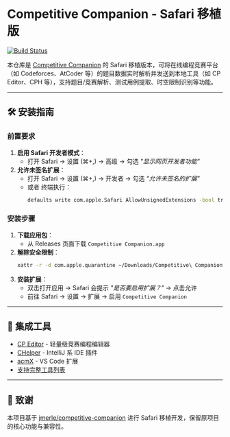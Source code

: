 # Competitive Companion - Safari 移植版

[![Build Status](https://github.com/jmerle/competitive-companion/workflows/Build/badge.svg)](https://github.com/jmerle/competitive-companion/actions/workflows/build.yml)

本仓库是 [Competitive Companion](https://github.com/jmerle/competitive-companion) 的 Safari 移植版本，可将在线编程竞赛平台（如 Codeforces、AtCoder 等）的题目数据实时解析并发送到本地工具（如 CP Editor、CPH 等），支持题目/竞赛解析、测试用例提取、时空限制识别等功能。

---

## 🛠️ 安装指南

### 前置要求
1. **启用 Safari 开发者模式**：
   - 打开 Safari → 设置 (⌘+,) → 高级 → 勾选 _"显示网页开发者功能"_
2. **允许未签名扩展**：
   - 打开 Safari → 设置 (⌘+,) → 开发者 → 勾选 _"允许未签名的扩展"_
   - 或者 终端执行：
     ```bash
     defaults write com.apple.Safari AllowUnsignedExtensions -bool true
     ```

### 安装步骤
1. **下载应用包**：
   - 从 Releases 页面下载 `Competitive Companion.app`
2. **解除安全限制**：
   ```bash
   xattr -r -d com.apple.quarantine ~/Downloads/Competitive\ Companion.app
   ```
3. **安装扩展**：
   - 双击打开应用 → Safari 会提示 _"是否要启用扩展？"_ → 点击允许
   - 前往 Safari → 设置 → 扩展 → 启用 `Competitive Companion`

---

## 🔌 集成工具
- [CP Editor](https://cpeditor.org/) - 轻量级竞赛编程编辑器
- [CHelper](https://plugins.jetbrains.com/plugin/7091-chelper) - IntelliJ 系 IDE 插件
- [acmX](https://marketplace.visualstudio.com/items?itemName=marx24.acmx) - VS Code 扩展
- [支持完整工具列表](https://github.com/jmerle/competitive-companion#tools-that-use-competitive-companion)

---

## 🙏 致谢
本项目基于 [jmerle/competitive-companion](https://github.com/jmerle/competitive-companion) 进行 Safari 移植开发，保留原项目的核心功能与兼容性。
